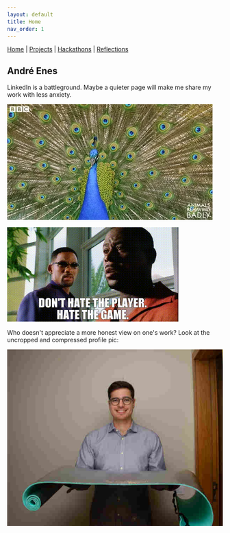 ```yaml
---
layout: default
title: Home
nav_order: 1
---
```


[Home](index.md) | [Projects](projects.md) | [Hackathons](experience.md) | [Reflections](reflections.md)

## André Enes

LinkedIn is a battleground. Maybe a quieter page will make me share my work with less anxiety.

![Pavão](images/index/peacock.webp)

![Truth](images/index/truf.gif)

Who doesn't appreciate a more honest view on one's work? Look at the uncropped and compressed profile pic:

![handoemso](images/index/_MG_3643.jpg)
